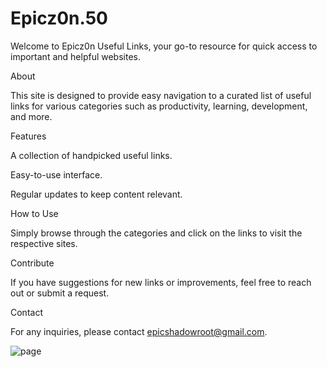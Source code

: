 # Epicz0n.50

Welcome to Epicz0n Useful Links, your go-to resource for quick access to important and helpful websites.

About

This site is designed to provide easy navigation to a curated list of useful links for various categories such as productivity, learning, development, and more.

Features

A collection of handpicked useful links.

Easy-to-use interface.

Regular updates to keep content relevant.

How to Use

Simply browse through the categories and click on the links to visit the respective sites.

Contribute

If you have suggestions for new links or improvements, feel free to reach out or submit a request.

Contact

For any inquiries, please contact epicshadowroot@gmail.com.

![page](https://github.com/user-attachments/assets/63f45040-1a90-4494-ae39-03525837e2ea)
